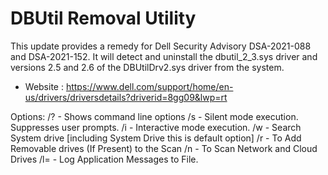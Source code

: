 # DBUtil Removal Utility

This update provides a remedy for Dell Security Advisory DSA-2021-088 and DSA-2021-152. It will detect and uninstall the dbutil_2_3.sys driver and versions 2.5 and 2.6 of the DBUtilDrv2.sys driver from the system.

* Website : https://www.dell.com/support/home/en-us/drivers/driversdetails?driverid=8gg09&lwp=rt

Options:
	/?  - Shows command line options
	/s  - Silent mode execution. Suppresses user prompts.
	/i  - Interactive mode execution.
	/w  - Search System drive [including System Drive this is default option]
	/r  - To Add Removable drives (If Present) to the Scan
	/n  - To Scan Network and Cloud Drives
   	/l=<Log file Full Path> - Log Application Messages to File.
